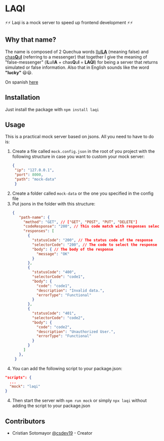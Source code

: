 # LAQI

⚡⚡ Laqi is a mock server to speed up frontend development ⚡⚡

## Why that name?

The name is composed of 2 Quechua words [llul**LA**](https://es.glosbe.com/quz/es/llulla) (meaning false) and [chas**Q**u**I**](https://es.glosbe.com/qu/es/chaski) (referring to a messenger) that together I give the meaning of "false-messenger" (l**L**ull**A** + chas**Q**u**I** = **LAQI**) for being a server that returns simulated or false information. Also that in English sounds like the word **"lucky"** 😃😃.

On spanish [here](documentacion/name.md)

## Installation

Just install the package with `npm install laqi`

## Usage

This is a practical mock server based on jsons. All you need to have to do is:

1. Create a file called `mock.config.json` in the root of you project with the following structure in case you want to custom your mock server:
   ```json
   {
    "ip": "127.0.0.1",
    "port": 8000,
    "path": "mock-data"
    }
   ```
2. Create a folder called `mock-data` or the one you specified in the config file
3. Put jsons in the folder with this structure:
   ```json
   {
      "path-name": {
        "method": "GET", // ["GET", "POST", "PUT", "DELETE"]
        "codeResponse": "200", // This code match with responses selectorCode item
        "responses": [
          {
            "statusCode": "200", // The status code of the response
            "selectorCode": "200", // The code to select the response
            "body": { // The body of the response
              "message": "OK"
            }
          },
          {
            "statusCode": "400",
            "selectorCode": "code1",
            "body": {
              "code": "code1",
              "description": "Invalid data.",
              "errorType": "Functional"
            }
          },
          {
            "statusCode": "401",
            "selectorCode": "code2",
            "body": {
              "code": "code2",
              "description": "Unauthorized User.",
              "errorType": "Functional"
            }
          }
        ]
      },
    }
   ```
5. You can add the following script to your package.json:
  ```json
  "scripts": {
    ...
    "mock": "laqi"
  }
   ```
4. Then start the server with `npm run mock` or simply `npx laqi` without adding the script to your package.json

## Contributors

- Cristian Sotomayor [@csdev19](https://github.com/csdev19) - Creator


